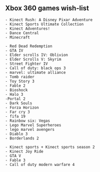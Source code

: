 ## Xbox 360 games wish-list

	- Kinect Rush: A Disney Pixar Adventure
	- Kinect Sports Ultimate Collection
	- Kinect Adventures!
	- Dance Central
	- Minecraft
	
	- Red Dead Redemption
	- GTA IV
	- Elder scrolls IV: Oblivion
	- Elder Scrolls V: Skyrim
	- Street Fighter IV
	- Call of duty: black ops 3
	- marvel: ultimate alliance
	- Tomb raider
	- Toy Story 3
	- Fable 2
	- Bioshock
	- Halo 3
	-Portal 2
	- Dark Souls
	- Forza Horizon
	- Far cry 3
	- fifa 19
	- Rainbow six: Vegas
	- Lego Marvel Superheroes
	- lego marvel avengers
	- Diablo 3
	- Borderlands 2
	
	- Kinect sports + Kinect sports season 2
	- Kinect Joy Ride
	- GTA V
	- Fable 3
	- Call of duty modern warfare 4

